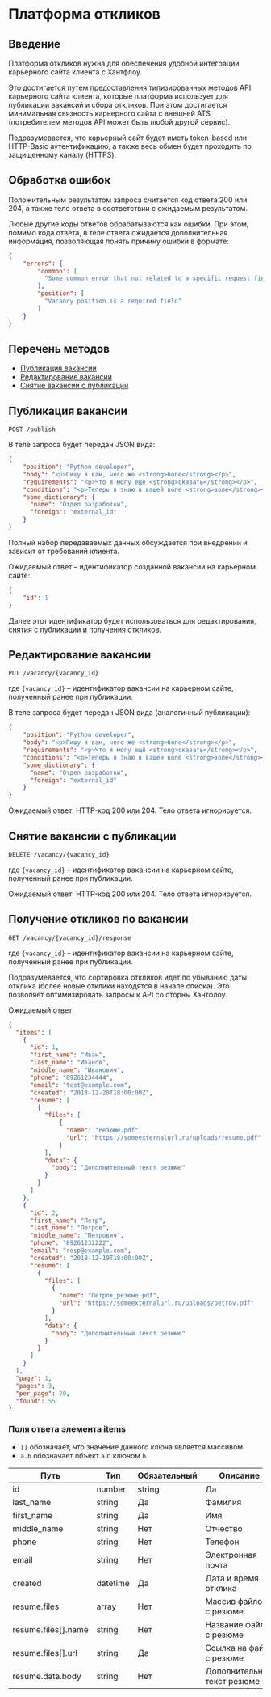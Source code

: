 # Платформа откликов

## Введение

Платформа откликов нужна для обеспечения удобной интеграции карьерного сайта клиента с Хантфлоу.

Это достигается путем предоставления типизированных методов API карьерного сайта клиента, которые платформа использует для публикации вакансий и сбора откликов. При этом достигается минимальная связность карьерного сайта с внешней ATS (потребителем методов API может быть любой другой сервис).

Подразумевается, что карьерный сайт будет иметь token-based или HTTP-Basic аутентификацию, а также весь обмен будет проходить по защищенному каналу (HTTPS).

## Обработка ошибок

Положительным результатом запроса считается код ответа 200 или 204, а также тело ответа в соответствии с ожидаемым результатом.

Любые другие коды ответов обрабатываются как ошибки. При этом, помимо кода ответа, в теле ответа ожидается дополнительная информация, позволяющая понять причину ошибки в формате:
 
```json
{
    "errors": {
        "common": [
          "Some common error that not related to a specific request field"
        ],
        "position": [
          "Vacancy position is a required field"
        ]
    }
}
```

## Перечень методов

* [Публикация вакансии](#publication)
* [Редактирование вакансии](#edit)
* [Снятие вакансии с публикации](#unpublish)


<a name="publication"></a>
## Публикация вакансии

`POST /publish`

В теле запроса будет передан JSON вида:

```json
{
    "position": "Python developer",
    "body": "<p>Пишу я вам, чего же <strong>боле</strong></p>",
    "requirements": "<p>Что я могу ещё <strong>сказать</strong></p>",
    "conditions": "<p>Теперь я знаю в вашей воле <strong>воле</strong></p>",
    "some_dictionary": {
      "name": "Отдел разработки",
      "foreign": "external_id"
    }
}
```

Полный набор передаваемых данных обсуждается при внедрении и зависит от требований клиента.

Ожидаемый ответ – идентификатор созданной вакансии на карьерном сайте:

```json
{
    "id": 1
}
```

Далее этот идентификатор будет использоваться для редактирования, снятия с публикации и получения откликов.


<a name="edit"></a>
## Редактирование вакансии

`PUT /vacancy/{vacancy_id}`

где `{vacancy_id}` – идентификатор вакансии на карьерном сайте, полученный ранее при публикации.

В теле запроса будет передан JSON вида (аналогичный публикации):

```json
{
    "position": "Python developer",
    "body": "<p>Пишу я вам, чего же <strong>боле</strong></p>",
    "requirements": "<p>Что я могу ещё <strong>сказать</strong></p>",
    "conditions": "<p>Теперь я знаю в вашей воле <strong>воле</strong></p>",
    "some_dictionary": {
      "name": "Отдел разработки",
      "foreign": "external_id"
    }
}
```

Ожидаемый ответ: HTTP-код 200 или 204. Тело ответа игнорируется.

<a name="unpublish"></a>
## Снятие вакансии с публикации

`DELETE /vacancy/{vacancy_id}`

где `{vacancy_id}` – идентификатор вакансии на карьерном сайте, полученный ранее при публикации.

Ожидаемый ответ: HTTP-код 200 или 204. Тело ответа игнорируется.


<a name="responses"></a>
## Получение откликов по вакансии

`GET /vacancy/{vacancy_id}/response`

где `{vacancy_id}` – идентификатор вакансии на карьерном сайте, полученный ранее при публикации.

Подразумевается, что сортировка откликов идет по убыванию даты отклика (более новые отклики находятся в начале списка). Это позволяет оптимизировать запросы к API со сторны Хантфлоу.

Ожидаемый ответ:

```json
{
  "items": [
    {
      "id": 1,
      "first_name": "Иван",
      "last_name": "Иванов",
      "middle_name": "Иванович",
      "phone": "89261234444",
      "email": "test@example.com",
      "created": "2018-12-20T18:00:00Z",
      "resume": [
        {
          "files": [
              {
                "name": "Резюме.pdf",
                "url": "https://someexternalurl.ru/uploads/resume.pdf"
              }
          ],
          "data": {
            "body": "Дополнительный текст резюме"
          }
        }
      ]
    },
    {
      "id": 2,
      "first_name": "Петр",
      "last_name": "Петров",
      "middle_name": "Петрович",
      "phone": "89261232222",
      "email": "resp@example.com",
      "created": "2018-12-19T18:00:00Z",
      "resume": [
        {
          "files": [
            {
              "name": "Петров_резюме.pdf",
              "url": "https://someexternalurl.ru/uploads/petrov.pdf"
            }
          ],
          "data": {
            "body": "Дополнительный текст резюме"
          }
        }
      ]
    }
  ],
  "page": 1,
  "pages": 3,
  "per_page": 20,
  "found": 55
}
```

### Поля ответа элемента items

* `[]` обозначает, что значение данного ключа является массивом
* `a.b` обозначает объект `a` с ключом `b`

Путь | Тип | Обязательный | Описание
---- | -------- | ------------ | --------
id | number|string | Да | Идентификатор отклика
last_name | string | Да | Фамилия
first_name | string | Да | Имя
middle_name | string | Нет | Отчество
phone | string | Нет | Телефон
email | string | Нет | Электронная почта
created | datetime | Да | Дата и время отклика
resume.files | array | Нет | Массив файлов с резюме
resume.files[].name | string | Нет | Название файла с резюме
resume.files[].url | string | Да | Ссылка на файл с резюме
resume.data.body | string | Нет | Дополнительный текст резюме